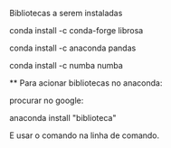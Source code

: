 Bibliotecas a serem instaladas

conda install -c conda-forge librosa

conda install -c anaconda pandas

conda install -c numba numba


** Para acionar bibliotecas no anaconda:

procurar no google:


anaconda install "biblioteca"


E usar o comando na linha de comando.

